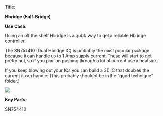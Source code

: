 Title:

**Hbridge (Half-Bridge)**

**Use Case:**

Using an off the shelf Hbridge is a quick way to get a reliable Hbridge controller.

The SN754410 (Dual Hbridge IC) is probably the most popular package because  it can handle up to 1 Amp supply current. These will start to get pretty hot, so if you plan on pushing through a lot of current use a heatsink.



If you keep blowing out your ICs you can build a 3D IC that doubles the current it can handle: (This probably shouldnt be in the &quot;good technique&quot; folder.)

![](https://eda360insider.files.wordpress.com/2011/11/128kbit-stacked-dram.jpg?w=640)



**Key Parts:**

SN754410
